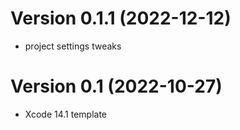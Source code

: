 Version 0.1.1 (2022-12-12)
=========================
 * project settings tweaks

Version 0.1 (2022-10-27)
=========================
 * Xcode 14.1 template
